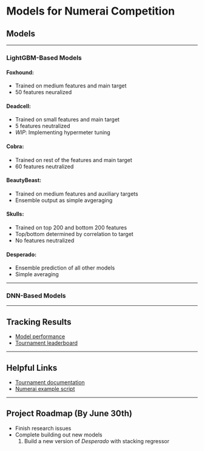 # Models for Numerai Competition

## Models
---
### **LightGBM-Based Models**
#### Foxhound: 
* Trained on medium features and main target
* 50 features neuralized

#### Deadcell: 
* Trained on small features and main target
* 5 features neutralized
* *WIP*: Implementing hypermeter tuning

#### Cobra: 
* Trained on rest of the features and main target
* 60 features neutralized

#### BeautyBeast: 
* Trained on medium features and auxiliary targets
* Ensemble output as simple avgeraging

#### Skulls:
* Trained on top 200 and bottom 200 features
* Top/bottom determined by correlation to target
* No features neutralized

#### Desperado: 
* Ensemble prediction of all other models
* Simple averaging

---
### DNN-Based Models


---
## Tracking Results
* [Model performance](https://numer.ai/models)
* [Tournament leaderboard](https://numer.ai/tournament)

---
## Helpful Links
* [Tournament documentation](https://docs.numer.ai/)
* [Numerai example script](https://github.com/numerai/example-scripts)

---
## Project Roadmap (By June 30th)
* Finish research issues
* Complete building out new models
  1. Build a new version of *Desperado* with stacking regressor
